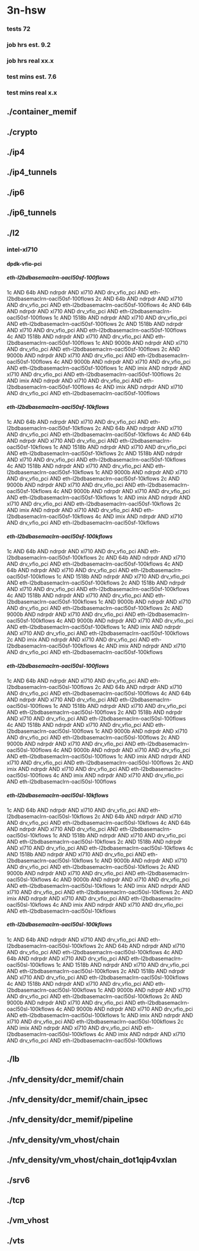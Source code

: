 # 3n-hsw
### tests 72
### job hrs est. 9.2
### job hrs real xx.x
### test mins est. 7.6
### test mins real x.x
## ./container_memif
## ./crypto
## ./ip4
## ./ip4_tunnels
## ./ip6
## ./ip6_tunnels
## ./l2
### intel-xl710
#### dpdk-vfio-pci
##### eth-l2bdbasemaclrn-oacl50sf-100flows
1c AND 64b AND ndrpdr AND xl710 AND drv_vfio_pci AND eth-l2bdbasemaclrn-oacl50sf-100flows
2c AND 64b AND ndrpdr AND xl710 AND drv_vfio_pci AND eth-l2bdbasemaclrn-oacl50sf-100flows
4c AND 64b AND ndrpdr AND xl710 AND drv_vfio_pci AND eth-l2bdbasemaclrn-oacl50sf-100flows
1c AND 1518b AND ndrpdr AND xl710 AND drv_vfio_pci AND eth-l2bdbasemaclrn-oacl50sf-100flows
2c AND 1518b AND ndrpdr AND xl710 AND drv_vfio_pci AND eth-l2bdbasemaclrn-oacl50sf-100flows
4c AND 1518b AND ndrpdr AND xl710 AND drv_vfio_pci AND eth-l2bdbasemaclrn-oacl50sf-100flows
1c AND 9000b AND ndrpdr AND xl710 AND drv_vfio_pci AND eth-l2bdbasemaclrn-oacl50sf-100flows
2c AND 9000b AND ndrpdr AND xl710 AND drv_vfio_pci AND eth-l2bdbasemaclrn-oacl50sf-100flows
4c AND 9000b AND ndrpdr AND xl710 AND drv_vfio_pci AND eth-l2bdbasemaclrn-oacl50sf-100flows
1c AND imix AND ndrpdr AND xl710 AND drv_vfio_pci AND eth-l2bdbasemaclrn-oacl50sf-100flows
2c AND imix AND ndrpdr AND xl710 AND drv_vfio_pci AND eth-l2bdbasemaclrn-oacl50sf-100flows
4c AND imix AND ndrpdr AND xl710 AND drv_vfio_pci AND eth-l2bdbasemaclrn-oacl50sf-100flows
##### eth-l2bdbasemaclrn-oacl50sf-10kflows
1c AND 64b AND ndrpdr AND xl710 AND drv_vfio_pci AND eth-l2bdbasemaclrn-oacl50sf-10kflows
2c AND 64b AND ndrpdr AND xl710 AND drv_vfio_pci AND eth-l2bdbasemaclrn-oacl50sf-10kflows
4c AND 64b AND ndrpdr AND xl710 AND drv_vfio_pci AND eth-l2bdbasemaclrn-oacl50sf-10kflows
1c AND 1518b AND ndrpdr AND xl710 AND drv_vfio_pci AND eth-l2bdbasemaclrn-oacl50sf-10kflows
2c AND 1518b AND ndrpdr AND xl710 AND drv_vfio_pci AND eth-l2bdbasemaclrn-oacl50sf-10kflows
4c AND 1518b AND ndrpdr AND xl710 AND drv_vfio_pci AND eth-l2bdbasemaclrn-oacl50sf-10kflows
1c AND 9000b AND ndrpdr AND xl710 AND drv_vfio_pci AND eth-l2bdbasemaclrn-oacl50sf-10kflows
2c AND 9000b AND ndrpdr AND xl710 AND drv_vfio_pci AND eth-l2bdbasemaclrn-oacl50sf-10kflows
4c AND 9000b AND ndrpdr AND xl710 AND drv_vfio_pci AND eth-l2bdbasemaclrn-oacl50sf-10kflows
1c AND imix AND ndrpdr AND xl710 AND drv_vfio_pci AND eth-l2bdbasemaclrn-oacl50sf-10kflows
2c AND imix AND ndrpdr AND xl710 AND drv_vfio_pci AND eth-l2bdbasemaclrn-oacl50sf-10kflows
4c AND imix AND ndrpdr AND xl710 AND drv_vfio_pci AND eth-l2bdbasemaclrn-oacl50sf-10kflows
##### eth-l2bdbasemaclrn-oacl50sf-100kflows
1c AND 64b AND ndrpdr AND xl710 AND drv_vfio_pci AND eth-l2bdbasemaclrn-oacl50sf-100kflows
2c AND 64b AND ndrpdr AND xl710 AND drv_vfio_pci AND eth-l2bdbasemaclrn-oacl50sf-100kflows
4c AND 64b AND ndrpdr AND xl710 AND drv_vfio_pci AND eth-l2bdbasemaclrn-oacl50sf-100kflows
1c AND 1518b AND ndrpdr AND xl710 AND drv_vfio_pci AND eth-l2bdbasemaclrn-oacl50sf-100kflows
2c AND 1518b AND ndrpdr AND xl710 AND drv_vfio_pci AND eth-l2bdbasemaclrn-oacl50sf-100kflows
4c AND 1518b AND ndrpdr AND xl710 AND drv_vfio_pci AND eth-l2bdbasemaclrn-oacl50sf-100kflows
1c AND 9000b AND ndrpdr AND xl710 AND drv_vfio_pci AND eth-l2bdbasemaclrn-oacl50sf-100kflows
2c AND 9000b AND ndrpdr AND xl710 AND drv_vfio_pci AND eth-l2bdbasemaclrn-oacl50sf-100kflows
4c AND 9000b AND ndrpdr AND xl710 AND drv_vfio_pci AND eth-l2bdbasemaclrn-oacl50sf-100kflows
1c AND imix AND ndrpdr AND xl710 AND drv_vfio_pci AND eth-l2bdbasemaclrn-oacl50sf-100kflows
2c AND imix AND ndrpdr AND xl710 AND drv_vfio_pci AND eth-l2bdbasemaclrn-oacl50sf-100kflows
4c AND imix AND ndrpdr AND xl710 AND drv_vfio_pci AND eth-l2bdbasemaclrn-oacl50sf-100kflows
##### eth-l2bdbasemaclrn-oacl50sl-100flows
1c AND 64b AND ndrpdr AND xl710 AND drv_vfio_pci AND eth-l2bdbasemaclrn-oacl50sl-100flows
2c AND 64b AND ndrpdr AND xl710 AND drv_vfio_pci AND eth-l2bdbasemaclrn-oacl50sl-100flows
4c AND 64b AND ndrpdr AND xl710 AND drv_vfio_pci AND eth-l2bdbasemaclrn-oacl50sl-100flows
1c AND 1518b AND ndrpdr AND xl710 AND drv_vfio_pci AND eth-l2bdbasemaclrn-oacl50sl-100flows
2c AND 1518b AND ndrpdr AND xl710 AND drv_vfio_pci AND eth-l2bdbasemaclrn-oacl50sl-100flows
4c AND 1518b AND ndrpdr AND xl710 AND drv_vfio_pci AND eth-l2bdbasemaclrn-oacl50sl-100flows
1c AND 9000b AND ndrpdr AND xl710 AND drv_vfio_pci AND eth-l2bdbasemaclrn-oacl50sl-100flows
2c AND 9000b AND ndrpdr AND xl710 AND drv_vfio_pci AND eth-l2bdbasemaclrn-oacl50sl-100flows
4c AND 9000b AND ndrpdr AND xl710 AND drv_vfio_pci AND eth-l2bdbasemaclrn-oacl50sl-100flows
1c AND imix AND ndrpdr AND xl710 AND drv_vfio_pci AND eth-l2bdbasemaclrn-oacl50sl-100flows
2c AND imix AND ndrpdr AND xl710 AND drv_vfio_pci AND eth-l2bdbasemaclrn-oacl50sl-100flows
4c AND imix AND ndrpdr AND xl710 AND drv_vfio_pci AND eth-l2bdbasemaclrn-oacl50sl-100flows
##### eth-l2bdbasemaclrn-oacl50sl-10kflows
1c AND 64b AND ndrpdr AND xl710 AND drv_vfio_pci AND eth-l2bdbasemaclrn-oacl50sl-10kflows
2c AND 64b AND ndrpdr AND xl710 AND drv_vfio_pci AND eth-l2bdbasemaclrn-oacl50sl-10kflows
4c AND 64b AND ndrpdr AND xl710 AND drv_vfio_pci AND eth-l2bdbasemaclrn-oacl50sl-10kflows
1c AND 1518b AND ndrpdr AND xl710 AND drv_vfio_pci AND eth-l2bdbasemaclrn-oacl50sl-10kflows
2c AND 1518b AND ndrpdr AND xl710 AND drv_vfio_pci AND eth-l2bdbasemaclrn-oacl50sl-10kflows
4c AND 1518b AND ndrpdr AND xl710 AND drv_vfio_pci AND eth-l2bdbasemaclrn-oacl50sl-10kflows
1c AND 9000b AND ndrpdr AND xl710 AND drv_vfio_pci AND eth-l2bdbasemaclrn-oacl50sl-10kflows
2c AND 9000b AND ndrpdr AND xl710 AND drv_vfio_pci AND eth-l2bdbasemaclrn-oacl50sl-10kflows
4c AND 9000b AND ndrpdr AND xl710 AND drv_vfio_pci AND eth-l2bdbasemaclrn-oacl50sl-10kflows
1c AND imix AND ndrpdr AND xl710 AND drv_vfio_pci AND eth-l2bdbasemaclrn-oacl50sl-10kflows
2c AND imix AND ndrpdr AND xl710 AND drv_vfio_pci AND eth-l2bdbasemaclrn-oacl50sl-10kflows
4c AND imix AND ndrpdr AND xl710 AND drv_vfio_pci AND eth-l2bdbasemaclrn-oacl50sl-10kflows
##### eth-l2bdbasemaclrn-oacl50sl-100kflows
1c AND 64b AND ndrpdr AND xl710 AND drv_vfio_pci AND eth-l2bdbasemaclrn-oacl50sl-100kflows
2c AND 64b AND ndrpdr AND xl710 AND drv_vfio_pci AND eth-l2bdbasemaclrn-oacl50sl-100kflows
4c AND 64b AND ndrpdr AND xl710 AND drv_vfio_pci AND eth-l2bdbasemaclrn-oacl50sl-100kflows
1c AND 1518b AND ndrpdr AND xl710 AND drv_vfio_pci AND eth-l2bdbasemaclrn-oacl50sl-100kflows
2c AND 1518b AND ndrpdr AND xl710 AND drv_vfio_pci AND eth-l2bdbasemaclrn-oacl50sl-100kflows
4c AND 1518b AND ndrpdr AND xl710 AND drv_vfio_pci AND eth-l2bdbasemaclrn-oacl50sl-100kflows
1c AND 9000b AND ndrpdr AND xl710 AND drv_vfio_pci AND eth-l2bdbasemaclrn-oacl50sl-100kflows
2c AND 9000b AND ndrpdr AND xl710 AND drv_vfio_pci AND eth-l2bdbasemaclrn-oacl50sl-100kflows
4c AND 9000b AND ndrpdr AND xl710 AND drv_vfio_pci AND eth-l2bdbasemaclrn-oacl50sl-100kflows
1c AND imix AND ndrpdr AND xl710 AND drv_vfio_pci AND eth-l2bdbasemaclrn-oacl50sl-100kflows
2c AND imix AND ndrpdr AND xl710 AND drv_vfio_pci AND eth-l2bdbasemaclrn-oacl50sl-100kflows
4c AND imix AND ndrpdr AND xl710 AND drv_vfio_pci AND eth-l2bdbasemaclrn-oacl50sl-100kflows
## ./lb
## ./nfv_density/dcr_memif/chain
## ./nfv_density/dcr_memif/chain_ipsec
## ./nfv_density/dcr_memif/pipeline
## ./nfv_density/vm_vhost/chain
## ./nfv_density/vm_vhost/chain_dot1qip4vxlan
## ./srv6
## ./tcp
## ./vm_vhost
## ./vts
